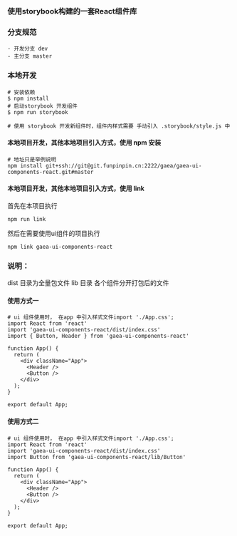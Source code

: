 ### 使用storybook构建的一套React组件库

### 分支规范
    - 开发分支 dev
    - 主分支 master

### 本地开发

```
# 安装依赖
$ npm install
# 启动storybook 开发组件
$ npm run storybook

# 使用 storybook 开发新组件时，组件内样式需要 手动引入 .storybook/style.js 中

```
####  本地项目开发，其他本地项目引入方式，使用 npm 安装
```
# 地址只是举例说明
npm install git+ssh://git@git.funpinpin.cn:2222/gaea/gaea-ui-components-react.git#master
```
####  本地项目开发，其他本地项目引入方式，使用 link 
首先在本项目执行
```
npm run link
```
然后在需要使用ui组件的项目执行
```
npm link gaea-ui-components-react
```

### 说明：
dist 目录为全量包文件
lib 目录 各个组件分开打包后的文件

#### 使用方式一
```
# ui 组件使用时， 在app 中引入样式文件import './App.css';
import React from 'react'
import 'gaea-ui-components-react/dist/index.css'
import { Button, Header } from 'gaea-ui-components-react'

function App() {
  return (
    <div className="App">
      <Header />
      <Button />
    </div>
  );
}

export default App;

```
#### 使用方式二

```
# ui 组件使用时， 在app 中引入样式文件import './App.css';
import React from 'react'
import 'gaea-ui-components-react/dist/index.css'
import Button from 'gaea-ui-components-react/lib/Button'

function App() {
  return (
    <div className="App">
      <Header />
      <Button />
    </div>
  );
}

export default App;

```